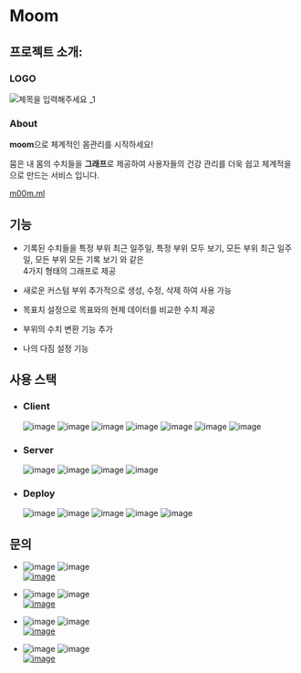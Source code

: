 # Moom

## 프로젝트 소개:

### LOGO
![제목을 입력해주세요 _1](https://user-images.githubusercontent.com/66761094/101020986-9ed2d480-35b2-11eb-878a-94fa0f4b1bfa.png)
### About

**moom**으로 체계적인 몸관리를 시작하세요!

뭄은 내 몸의 수치들을 **그래프**로 제공하여 사용자들의 건강 관리를 더욱 쉽고 체계적을으로 만드는 서비스 입니다.

[m00m.ml](m00m.ml)

## 기능

* 기록된 수치들을 특정 부위 최근 일주일, 특정 부위 모두 보기, 모든 부위 최근 일주일, 모든 부위 모든 기록 보기 와 같은<br> 4가지 형태의 그래프로 제공

* 새로운 커스텀 부위 추가적으로 생성, 수정, 삭제 하여 사용 가능

* 목표치 설정으로 목표와의 현제 데이터를 비교한 수치 제공

* 부위의 수치 변환 기능 추가

* 나의 다짐 설정 기능


## 사용 스택
* ### Client<br>
    ![image](https://img.shields.io/static/v1?label=&message=javascript&color=orange&style=flat&logo=javascript)
    ![image](https://img.shields.io/static/v1?label=&message=axios&color=orange&style=flat&logo=)
    ![image](https://img.shields.io/static/v1?label=&message=react&color=orange&style=flat&logo=react)
    ![image](https://img.shields.io/static/v1?label=&message=tailwind&color=orange&style=flat&logo=Tailwindcss)
    ![image](https://img.shields.io/static/v1?label=&message=highcharts&color=orange&style=flat&logo=)
    ![image](https://img.shields.io/static/v1?label=&message=multer-s3&color=orange&style=flat&logo=)
    ![image](https://img.shields.io/static/v1?label=&message=contextAPI&color=orange&style=flat&logo=)
    <br>
* ### Server<br>
    ![image](https://img.shields.io/static/v1?label=&message=javascript&color=orange&style=flat&logo=javascript)
    ![image](https://img.shields.io/static/v1?label=&message=sequelize&color=orange&style=flat&logo=)
    ![image](https://img.shields.io/static/v1?label=&message=express&color=orange&style=flat&logo=)
    ![image](https://img.shields.io/static/v1?label=&message=mysql&color=orange&style=flat&logo=mysql)
    <br>
* ### Deploy<br>
    ![image](https://img.shields.io/static/v1?label=&message=EC2&color=orange&style=flat&logo=amazonaws)
    ![image](https://img.shields.io/static/v1?label=&message=S3&color=orange&style=flat&logo=amazonaws)
    ![image](https://img.shields.io/static/v1?label=&message=RDS&color=orange&style=flat&logo=amazonaws)
    ![image](https://img.shields.io/static/v1?label=&message=Route-53&color=orange&style=flat&logo=amazonaws)
    ![image](https://img.shields.io/static/v1?label=&message=CloudFront&color=orange&style=flat&logo=amazonaws)
    <br>



## 문의

* ![image](https://img.shields.io/static/v1?label=&message=팀장&color=orange&style=flat&logo)
![image](https://img.shields.io/static/v1?label=&message=유지은&color=blue&style=flat&logo) <br>
[![image](https://img.shields.io/badge/GITHUB-wlwl0219-green?style=flat&logo=github)](https://github.com/wlwl0219)

* ![image](https://img.shields.io/static/v1?label=&message=팀원&color=orange&style=flat&logo)
![image](https://img.shields.io/static/v1?label=&message=김재현&color=blue&style=flat&logo) <br>
[![image](https://img.shields.io/badge/GITHUB-kirk0201-green?style=flat&logo=github)](https://github.com/kirk0201)


* ![image](https://img.shields.io/static/v1?label=&message=팀원&color=orange&style=flat&logo)
![image](https://img.shields.io/static/v1?label=&message=임동현&color=blue&style=flat&logo) <br>
[![image](https://img.shields.io/badge/GITHUB-limdonghyun88-green?style=flat&logo=github)](https://github.com/limdonghyun88)


* ![image](https://img.shields.io/static/v1?label=&message=팀원&color=orange&style=flat&logo)
![image](https://img.shields.io/static/v1?label=&message=김상연&color=blue&style=flat&logo) <br>
[![image](https://img.shields.io/badge/GITHUB-zmdkdkt321-green?style=flat&logo=github)](https://github.com/zmdkdkt321)
